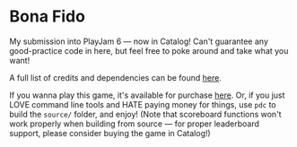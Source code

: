 # Bona Fido
My submission into PlayJam 6 — now in Catalog! Can't guarantee any good-practice code in here, but feel free to poke around and take what you want!

A full list of credits and dependencies can be found [here](https://rae.wtf/blog/bona-fido-manual#credits).

If you wanna play this game, it's available for purchase [here](https://play.date/games/bona-fido). Or, if you just LOVE command line tools and HATE paying money for things, use `pdc` to build the `source/` folder, and enjoy! (Note that scoreboard functions won't work properly when building from source — for proper leaderboard support, please consider buying the game in Catalog!)
